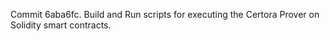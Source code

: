 Commit 6aba6fc.                    Build and Run scripts for executing the Certora Prover on Solidity smart contracts.